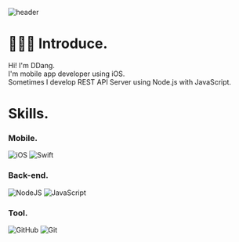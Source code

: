 ![header](https://capsule-render.vercel.app/api?type=waving&color=gradient&height=225&text=DDang's%20Github&fontColor=ffffff)

# 🧑🏻‍💻 Introduce.
Hi! I'm DDang.<br>
I'm mobile app developer using iOS.<br>
Sometimes I develop REST API Server using Node.js with JavaScript.

# Skills.
### Mobile.
![iOS](https://img.shields.io/badge/iOS-000000?style=for-the-badge&logo=ios&logoColor=white)
![Swift](https://img.shields.io/badge/swift-F54A2A?style=for-the-badge&logo=swift&logoColor=white)
### Back-end.
![NodeJS](https://img.shields.io/badge/node.js-6DA55F?style=for-the-badge&logo=node.js&logoColor=white)
![JavaScript](https://img.shields.io/badge/javascript-%23323330.svg?style=for-the-badge&logo=javascript&logoColor=%23F7DF1E)
### Tool.
![GitHub](https://img.shields.io/badge/github-%23121011.svg?style=for-the-badge&logo=github&logoColor=white)
![Git](https://img.shields.io/badge/git-%23F05033.svg?style=for-the-badge&logo=git&logoColor=white)
